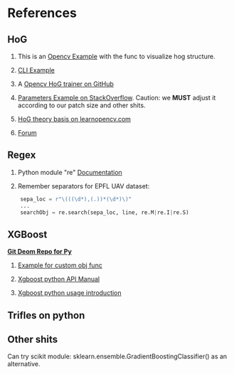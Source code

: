 # References

## HoG

1. This is an [Opencv Example](https://raw.githubusercontent.com/sturkmen72/opencv/403682ff600098cebfdd1e3a4f51313342f1ad15/samples/cpp/train_HOG.cpp) with the func to visualize hog structure.

2. [CLI Example](https://www.pyimagesearch.com/2015/11/16/hog-detectmultiscale-parameters-explained/)

3. A [Opencv HoG trainer on GitHub](https://github.com/DaHoC/trainHOG)

4. [Parameters Example on StackOverflow](https://stackoverflow.com/questions/27343614/opencv-hogdescriptor-compute-error). Caution: we **MUST** adjust it according to our patch size and other shits.

5. [HoG theory basis on learnopencv.com](https://www.learnopencv.com/histogram-of-oriented-gradients/)

6. [Forum](http://answers.opencv.org/question/10374/how-to-training-hog-and-use-my-hogdescriptor/)


## Regex

1. Python module "re" [Documentation](https://docs.python.org/3/library/re.html)

2. Remember separators for EPFL UAV dataset:
```python
    sepa_loc = r"\(((\d*),(.))*(\d*)\)"
    ...
    searchObj = re.search(sepa_loc, line, re.M|re.I|re.S)
```

## XGBoost

**[Git Deom Repo for Py](https://github.com/dmlc/xgboost/tree/master/demo/guide-python)**

1. [Example for custom obj func](https://github.com/dmlc/xgboost/blob/master/demo/guide-python/custom_objective.py)

2. [Xgboost python API Manual](http://xgboost.readthedocs.io/en/latest/python/python_api.html)

3. [Xgboost python usage introduction](http://xgboost.readthedocs.io/en/latest/python/python_intro.html)

## Trifles on python


## Other shits

Can try scikit module: sklearn.ensemble.GradientBoostingClassifier() as an alternative.